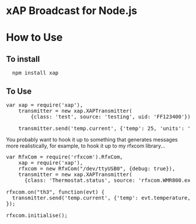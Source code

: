 xAP Broadcast for Node.js
=========================

How to Use
==========

To install
----------

<pre>
  npm install xap
</pre>

To Use
------

<pre>
var xap = require('xap'),
    transmitter = new xap.XAPTransmitter(
        {class: 'test', source: 'testing', uid: 'FF123400'});

    transmitter.send('temp.current', {'temp': 25, 'units': 'C'});
</pre>

You probably want to hook it up to something that generates messages more
realistically, for example, to hook it up to my rfxcom library...

<pre>
var RfxCom = require('rfxcom').RfxCom,
    xap = require('xap'),
    rfxcom = new RfxCom("/dev/ttyUSB0", {debug: true}),
    transmitter = new xap.XAPTransmitter(
      {class: 'Thermostat.status', source: 'rfxcom.WMR800.external', uid: 'FF123400'});

rfxcom.on("th3", function(evt) {
  transmitter.send('temp.current', {'temp': evt.temperature, 'units': 'C'});
});

rfxcom.initialise();
</pre>
